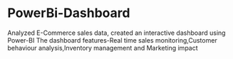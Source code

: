 # PowerBi-Dashboard
Analyzed E-Commerce sales data, created an interactive dashboard using Power-BI
The dashboard features-Real time sales monitoring,Customer behaviour analysis,Inventory management and Marketing impact
